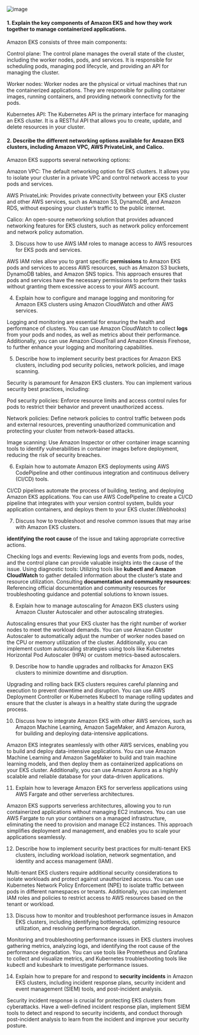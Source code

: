 ![image](https://github.com/fjing1/Kubernetes/assets/32583955/7e98e155-88f4-4a6d-9d53-4009d734bcef)

#### 1. Explain the key components of Amazon EKS and how they work together to manage containerized applications.

Amazon EKS consists of three main components:

Control plane: The control plane manages the overall state of the cluster, including the worker nodes, pods, and services. It is responsible for scheduling pods, managing pod lifecycle, and providing an API for managing the cluster.

Worker nodes: Worker nodes are the physical or virtual machines that run the containerized applications. They are responsible for pulling container images, running containers, and providing network connectivity for the pods.

Kubernetes API: The Kubernetes API is the primary interface for managing an EKS cluster. It is a RESTful API that allows you to create, update, and delete resources in your cluster.

#### 2. Describe the different networking options available for Amazon EKS clusters, including Amazon VPC, AWS PrivateLink, and Calico.

Amazon EKS supports several networking options:

Amazon VPC: The default networking option for EKS clusters. It allows you to isolate your cluster in a private VPC and control network access to your pods and services.

AWS PrivateLink: Provides private connectivity between your EKS cluster and other AWS services, such as Amazon S3, DynamoDB, and Amazon RDS, without exposing your cluster’s traffic to the public internet.

Calico: An open-source networking solution that provides advanced networking features for EKS clusters, such as network policy enforcement and network policy automation.

3. Discuss how to use AWS IAM roles to manage access to AWS resources for EKS pods and services.

AWS IAM roles allow you to grant specific **permissions** to Amazon EKS pods and services to access AWS resources, such as Amazon S3 buckets, DynamoDB tables, and Amazon SNS topics. This approach ensures that pods and services have the necessary permissions to perform their tasks without granting them excessive access to your AWS account.

4. Explain how to configure and manage logging and monitoring for Amazon EKS clusters using Amazon CloudWatch and other AWS services.

Logging and monitoring are essential for ensuring the health and performance of clusters. You can use Amazon CloudWatch to collect **logs** from your pods and nodes, as well as metrics about their performance. Additionally, you can use Amazon CloudTrail and Amazon Kinesis Firehose, to further enhance your logging and monitoring capabilities.

5. Describe how to implement security best practices for Amazon EKS clusters, including pod security policies, network policies, and image scanning.

Security is paramount for Amazon EKS clusters. You can implement various security best practices, including:

Pod security policies: Enforce resource limits and access control rules for pods to restrict their behavior and prevent unauthorized access.

Network policies: Define network policies to control traffic between pods and external resources, preventing unauthorized communication and protecting your cluster from network-based attacks.

Image scanning: Use Amazon Inspector or other container image scanning tools to identify vulnerabilities in container images before deployment, reducing the risk of security breaches.

6. Explain how to automate Amazon EKS deployments using AWS CodePipeline and other continuous integration and continuous delivery (CI/CD) tools.

CI/CD pipelines automate the process of building, testing, and deploying Amazon EKS applications. You can use AWS CodePipeline to create a CI/CD pipeline that integrates with your version control system, builds your application containers, and deploys them to your EKS cluster.(Webhooks)

7. Discuss how to troubleshoot and resolve common issues that may arise with Amazon EKS clusters.

**identifying the root cause** of the issue and taking appropriate corrective actions. 

Checking logs and events: Reviewing logs and events from pods, nodes, and the control plane can provide valuable insights into the cause of the issue.
Using diagnostic tools: Utilizing tools like **kubectl and Amazon CloudWatch** to gather detailed information about the cluster’s state and resource utilization.
Consulting **documentation and community resources**: Referencing official documentation and community resources for troubleshooting guidance and potential solutions to known issues.

8. Explain how to manage autoscaling for Amazon EKS clusters using Amazon Cluster Autoscaler and other autoscaling strategies.

Autoscaling ensures that your EKS cluster has the right number of worker nodes to meet the workload demands. You can use Amazon Cluster Autoscaler to automatically adjust the number of worker nodes based on the CPU or memory utilization of the cluster. Additionally, you can implement custom autoscaling strategies using tools like Kubernetes Horizontal Pod Autoscaler (HPA) or custom metrics-based autoscalers.

9. Describe how to handle upgrades and rollbacks for Amazon EKS clusters to minimize downtime and disruption.

Upgrading and rolling back EKS clusters requires careful planning and execution to prevent downtime and disruption. You can use AWS Deployment Controller or Kubernetes Kubectl to manage rolling updates and ensure that the cluster is always in a healthy state during the upgrade process.

10. Discuss how to integrate Amazon EKS with other AWS services, such as Amazon Machine Learning, Amazon SageMaker, and Amazon Aurora, for building and deploying data-intensive applications.

Amazon EKS integrates seamlessly with other AWS services, enabling you to build and deploy data-intensive applications. You can use Amazon Machine Learning and Amazon SageMaker to build and train machine learning models, and then deploy them as containerized applications on your EKS cluster. Additionally, you can use Amazon Aurora as a highly scalable and reliable database for your data-driven applications.

11. Explain how to leverage Amazon EKS for serverless applications using AWS Fargate and other serverless architectures.

Amazon EKS supports serverless architectures, allowing you to run containerized applications without managing EC2 instances. You can use AWS Fargate to run your containers on a managed infrastructure, eliminating the need to provision and manage EC2 instances. This approach simplifies deployment and management, and enables you to scale your applications seamlessly.

12. Describe how to implement security best practices for multi-tenant EKS clusters, including workload isolation, network segmentation, and identity and access management (IAM).

Multi-tenant EKS clusters require additional security considerations to isolate workloads and protect against unauthorized access. You can use Kubernetes Network Policy Enforcement (NPE) to isolate traffic between pods in different namespaces or tenants. Additionally, you can implement IAM roles and policies to restrict access to AWS resources based on the tenant or workload.

13. Discuss how to monitor and troubleshoot performance issues in Amazon EKS clusters, including identifying bottlenecks, optimizing resource utilization, and resolving performance degradation.

Monitoring and troubleshooting performance issues in EKS clusters involves gathering metrics, analyzing logs, and identifying the root cause of the performance degradation. You can use tools like Prometheus and Grafana to collect and visualize metrics, and Kubernetes troubleshooting tools like kubectl and kubeshark to investigate performance issues.

14. Explain how to prepare for and respond to **security incidents** in Amazon EKS clusters, including incident response plans, security incident and event management (SIEM) tools, and post-incident analysis.

Security incident response is crucial for protecting EKS clusters from cyberattacks. Have a well-defined incident response plan, implement SIEM tools to detect and respond to security incidents, and conduct thorough post-incident analysis to learn from the incident and improve your security posture.
